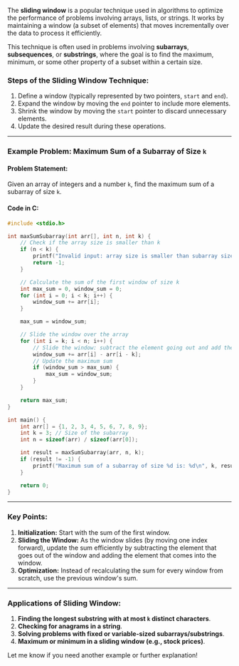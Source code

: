The **sliding window** is a popular technique used in algorithms to optimize the performance of problems involving arrays, lists, or strings. It works by maintaining a window (a subset of elements) that moves incrementally over the data to process it efficiently.

This technique is often used in problems involving **subarrays**, **subsequences**, or **substrings**, where the goal is to find the maximum, minimum, or some other property of a subset within a certain size.

### Steps of the Sliding Window Technique:
1. Define a window (typically represented by two pointers, `start` and `end`).
2. Expand the window by moving the `end` pointer to include more elements.
3. Shrink the window by moving the `start` pointer to discard unnecessary elements.
4. Update the desired result during these operations.

---

### Example Problem: Maximum Sum of a Subarray of Size `k`

#### Problem Statement:
Given an array of integers and a number `k`, find the maximum sum of a subarray of size `k`.

#### Code in C:

```c
#include <stdio.h>

int maxSumSubarray(int arr[], int n, int k) {
    // Check if the array size is smaller than k
    if (n < k) {
        printf("Invalid input: array size is smaller than subarray size.\n");
        return -1;
    }

    // Calculate the sum of the first window of size k
    int max_sum = 0, window_sum = 0;
    for (int i = 0; i < k; i++) {
        window_sum += arr[i];
    }

    max_sum = window_sum;

    // Slide the window over the array
    for (int i = k; i < n; i++) {
        // Slide the window: subtract the element going out and add the element coming in
        window_sum += arr[i] - arr[i - k];
        // Update the maximum sum
        if (window_sum > max_sum) {
            max_sum = window_sum;
        }
    }

    return max_sum;
}

int main() {
    int arr[] = {1, 2, 3, 4, 5, 6, 7, 8, 9};
    int k = 3; // Size of the subarray
    int n = sizeof(arr) / sizeof(arr[0]);

    int result = maxSumSubarray(arr, n, k);
    if (result != -1) {
        printf("Maximum sum of a subarray of size %d is: %d\n", k, result);
    }

    return 0;
}
```

---

### Key Points:
1. **Initialization:** Start with the sum of the first window.
2. **Sliding the Window:** As the window slides (by moving one index forward), update the sum efficiently by subtracting the element that goes out of the window and adding the element that comes into the window.
3. **Optimization:** Instead of recalculating the sum for every window from scratch, use the previous window's sum.

---

### Applications of Sliding Window:
1. **Finding the longest substring with at most `k` distinct characters**.
2. **Checking for anagrams in a string**.
3. **Solving problems with fixed or variable-sized subarrays/substrings**.
4. **Maximum or minimum in a sliding window (e.g., stock prices)**.

Let me know if you need another example or further explanation!